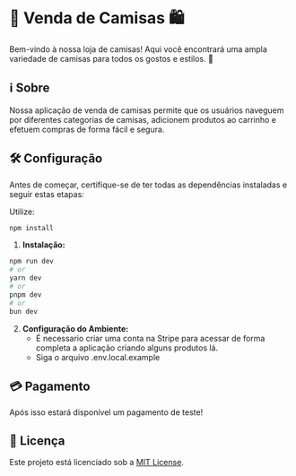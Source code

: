 # 🎽 Venda de Camisas 🛍️

Bem-vindo à nossa loja de camisas! Aqui você encontrará uma ampla variedade de camisas para todos os gostos e estilos. 🚀

## ℹ️ Sobre

Nossa aplicação de venda de camisas permite que os usuários naveguem por diferentes categorias de camisas, adicionem produtos ao carrinho e efetuem compras de forma fácil e segura.

## 🛠️ Configuração

Antes de começar, certifique-se de ter todas as dependências instaladas e seguir estas etapas:

Utilize:
```bash
npm install
```

1. **Instalação:**
```bash
npm run dev
# or
yarn dev
# or
pnpm dev
# or
bun dev
```

2. **Configuração do Ambiente:**
   - É necessario criar uma conta na Stripe para acessar de forma completa a aplicação criando alguns produtos lá.
   - Siga o arquivo .env.local.example

## 💳 Pagamento

Após isso estará disponível um pagamento de teste!

## 📝 Licença

Este projeto está licenciado sob a [MIT License](https://opensource.org/licenses/MIT).

